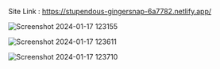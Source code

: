 
Site Link : https://stupendous-gingersnap-6a7782.netlify.app/ 

![Screenshot 2024-01-17 123155](https://github.com/was-siri-us/chexnet/assets/116163817/363540ab-0ef5-43c7-b5e3-520f3bd156b7)


![Screenshot 2024-01-17 123611](https://github.com/was-siri-us/chexnet/assets/116163817/a67f62e0-d808-4f21-a17e-b759c9371bea)


![Screenshot 2024-01-17 123710](https://github.com/was-siri-us/chexnet/assets/116163817/0357d3de-3fc3-4b86-9d6e-8b6fc273ddca)
